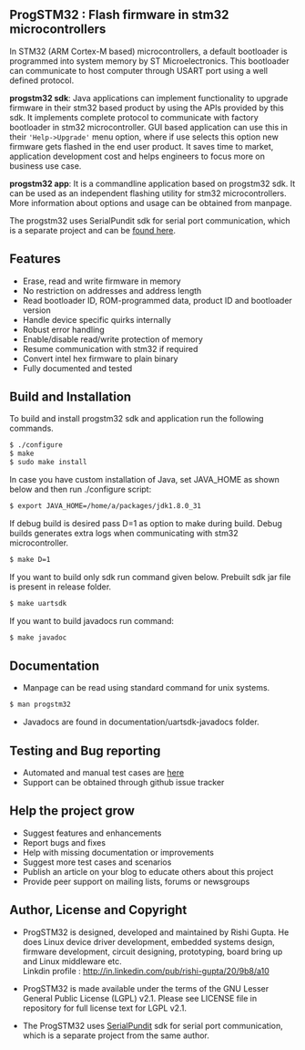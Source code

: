 ProgSTM32 : Flash firmware in stm32 microcontrollers
-----------------------------------

In STM32 (ARM Cortex-M based) microcontrollers, a default bootloader is programmed into system memory by ST Microelectronics. This bootloader can communicate to host computer through USART port using a well defined protocol.

**progstm32 sdk**: Java applications can implement functionality to upgrade firmware in their stm32 based product by using the APIs provided by this sdk. It implements complete protocol to communicate with factory bootloader in stm32 microcontroller. GUI based application can use this in their `'Help->Upgrade'` menu option, where if use selects this option new firmware gets flashed in the end user product. It saves time to market, application development cost and helps engineers to focus more on business use case.

**progstm32 app**: It is a commandline application based on progstm32 sdk. It can be used as an independent flashing utility for stm32 microcontrollers. More information about options and usage can be obtained from manpage.

The progstm32 uses SerialPundit sdk for serial port communication, which is a separate project and can be [found here](https://github.com/RishiGupta12/SerialPundit).

## Features
- Erase, read and write firmware in memory
- No restriction on addresses and address length
- Read bootloader ID, ROM-programmed data, product ID and bootloader version
- Handle device specific quirks internally
- Robust error handling
- Enable/disable read/write protection of memory
- Resume communication with stm32 if required
- Convert intel hex firmware to plain binary
- Fully documented and tested

## Build and Installation
To build and install progstm32 sdk and application run the following commands.

```sh
$ ./configure
$ make
$ sudo make install
```

In case you have custom installation of Java, set JAVA_HOME as shown below and then run ./configure script:
```sh
$ export JAVA_HOME=/home/a/packages/jdk1.8.0_31
```

If debug build is desired pass D=1 as option to make during build. Debug builds generates extra logs when communicating with stm32 microcontroller.
```sh
$ make D=1
```

If you want to build only sdk run command given below. Prebuilt sdk jar file is present in release folder.
```sh
$ make uartsdk
```

If you want to build javadocs run command:
```sh
$ make javadoc
```

## Documentation
- Manpage can be read using standard command for unix systems.
```sh
$ man progstm32
```
- Javadocs are found in documentation/uartsdk-javadocs folder.

## Testing and Bug reporting
- Automated and manual test cases are [here](tests)
- Support can be obtained through github issue tracker

## Help the project grow
- Suggest features and enhancements
- Report bugs and fixes
- Help with missing documentation or improvements
- Suggest more test cases and scenarios
- Publish an article on your blog to educate others about this project
- Provide peer support on mailing lists, forums or newsgroups

## Author, License and Copyright
- ProgSTM32 is designed, developed and maintained by Rishi Gupta. He does Linux device driver development, embedded systems design, firmware development, circuit designing, prototyping, board bring up and Linux middleware etc.     
  Linkdin profile : http://in.linkedin.com/pub/rishi-gupta/20/9b8/a10    
  
- ProgSTM32 is made available under the terms of the GNU Lesser General Public License (LGPL) v2.1. Please see LICENSE file in repository for full license text for LGPL v2.1.

- The ProgSTM32 uses [SerialPundit](https://github.com/RishiGupta12/SerialPundit) sdk for serial port communication, which is a separate project from the same author.
